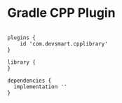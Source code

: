 # Gradle CPP Plugin

```$gradle

plugins {
    id 'com.devsmart.cpplibrary' 
}

library {
}

dependencies {
  implementation ''
}

```



